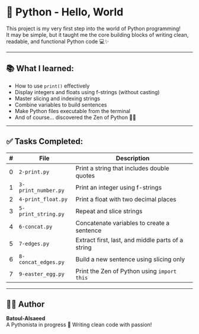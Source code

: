 # 🐍 Python - Hello, World

This project is my very first step into the world of Python programming!  
It may be simple, but it taught me the core building blocks of writing clean, readable, and functional Python code 💻✨

---

## 📚 What I learned:

- How to use `print()` effectively
- Display integers and floats using f-strings (without casting)
- Master slicing and indexing strings
- Combine variables to build sentences
- Make Python files executable from the terminal
- And of course… discovered the Zen of Python 🧘‍♀️

---

## ✅ Tasks Completed:

| # | File | Description |
|---|------|-------------|
| 0 | `2-print.py` | Print a string that includes double quotes |
| 1 | `3-print_number.py` | Print an integer using f-strings |
| 2 | `4-print_float.py` | Print a float with two decimal places |
| 3 | `5-print_string.py` | Repeat and slice strings |
| 4 | `6-concat.py` | Concatenate variables to create a sentence |
| 5 | `7-edges.py` | Extract first, last, and middle parts of a string |
| 6 | `8-concat_edges.py` | Build a new sentence using slicing only |
| 7 | `9-easter_egg.py` | Print the Zen of Python using `import this` |

---

## 👩‍💻 Author

**Batoul-Alsaeed**  
A Pythonista in progress 💚 Writing clean code with passion!

